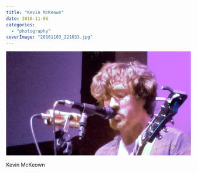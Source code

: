 ```yaml
---
title: "Kevin McKeown"
date: 2016-11-06
categories: 
  - "photography"
coverImage: "20161103_221033.jpg"
---
```


![](images/20161103_221033.jpg)

Kevin McKeown
